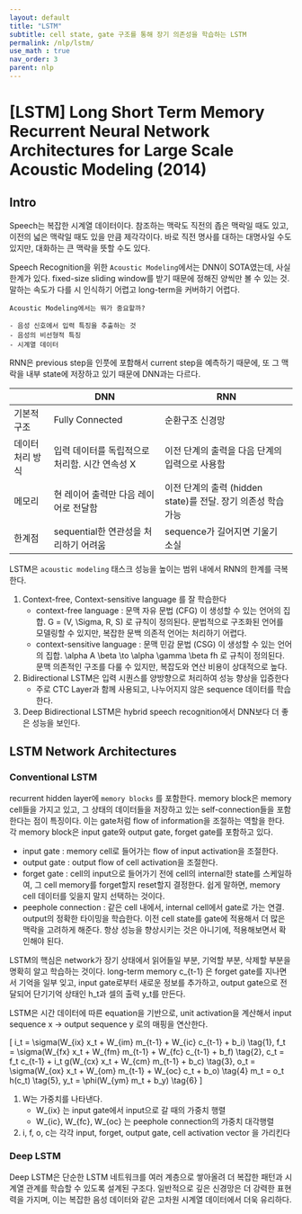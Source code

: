 ```yaml
---
layout: default
title: "LSTM"
subtitle: cell state, gate 구조를 통해 장기 의존성을 학습하는 LSTM
permalink: /nlp/lstm/
use_math : true
nav_order: 3
parent: nlp
---
```


# [LSTM] Long Short Term Memory Recurrent Neural Network Architectures for Large Scale Acoustic Modeling (2014) 

## Intro

Speech는 복잡한 시계열 데이터이다. 참조하는 맥락도 직전의 좁은 맥락일 때도 있고, 이전의 넓은 맥락일 때도 있을 만큼 제각각이다. 바로 직전 명사를 대하는 대명사일 수도 있지만, 대화하는 큰 맥락을 뜻할 수도 있다. 

Speech Recognition을 위한 `Acoustic Modeling`에서는 DNN이 SOTA였는데, 사실 한계가 있다. fixed-size sliding window를 받기 때문에 정해진 양씩만 볼 수 있는 것. 말하는 속도가 다를 시 인식하기 어렵고 long-term을 커버하기 어렵다. 

```
Acoustic Modeling에서는 뭐가 중요할까? 

- 음성 신호에서 입력 특징을 추출하는 것 
- 음성의 비선형적 특징
- 시계열 데이터 
```

RNN은 previous step을 인풋에 포함해서 current step을 예측하기 때문에, 또 그 맥락을 내부 state에 저장하고 있기 때문에 DNN과는 다르다. 

|  | DNN | RNN |
| --- | --- | --- |
| 기본적 구조 | Fully Connected  | 순환구조 신경망 |
| 데이터 처리 방식 | 입력 데이터를 독립적으로 처리함. 시간 연속성 X  | 이전 단계의 출력을 다음 단계의 입력으로 사용함 |
| 메모리 | 현 레이어 출력만 다음 레이어로 전달함  | 이전 단계의 출력 (hidden state)를 전달. 장기 의존성 학습 가능  |
| 한계점 | sequential한 연관성을 처리하기 어려움 | sequence가 길어지면 기울기 소실 |

LSTM은 `acoustic modeling` 태스크 성능을 높이는 범위 내에서 RNN의 한계를 극복한다. 

1. Context-free, Context-sensitive language 를 잘 학습한다 
    - context-free language : 문맥 자유 문법 (CFG) 이 생성할 수 있는 언어의 집합. G = (V, \Sigma, R, S) 로 규칙이 정의된다. 문법적으로 구조화된 언어를 모델링할 수 있지만, 복잡한 문백 의존적 언어는 처리하기 어렵다.
    - context-sensitive language : 문맥 민감 문법 (CSG) 이 생성할 수 있는 언어의 집합. \alpha A \beta \to \alpha \gamma \beta fh 로 규칙이 정의된다. 문맥 의존적인 구조를 다룰 수 있지만, 복잡도와 연산 비용이 상대적으로 높다.
2. Bidirectional LSTM은 입력 시퀀스를 양방향으로 처리하여 성능 향상을 입증한다 
    - 주로 CTC Layer과 함께 사용되고, 나누어지지 않은 sequence 데이터를 학습한다.
3. Deep Bidirectional LSTM은 hybrid speech recognition에서 DNN보다 더 좋은 성능을 보인다. 

## LSTM Network Architectures

### Conventional LSTM

recurrent hidden layer에 `memory blocks` 를 포함한다. memory block은 memory cell들을 가지고 있고, 그 상태의 데이터들을 저장하고 있는 self-connection들을 포함한다는 점이 특징이다. 이는 gate처럼 flow of information을 조절하는 역할을 한다. 각 memory block은 input gate와 output gate, forget gate를 포함하고 있다. 

- input gate : memory cell로 들어가는 flow of input activation을 조절한다.
- output gate : output flow of cell activation을 조절한다.
- forget gate : cell의 input으로 들어가기 전에 cell의 internal한 state를 스케일하여, 그 cell memory를 forget할지 reset할지 결정한다. 쉽게 말하면, memory cell 데이터를 잊을지 말지 선택하는 것이다.
- peephole connection : 같은 cell 내에서, internal cell에서 gate로 가는 연결. output의 정확한 타이밍을 학습한다. 이전 cell state를 gate에 적용해서 더 많은 맥락을 고려하게 해준다. 항상 성능을 향상시키는 것은 아니기에, 적용해보면서 확인해야 된다.

LSTM의 핵심은 network가 장기 상태에서 읽어들일 부분, 기억할 부분, 삭제할 부분을 명확히 알고 학습하는 것이다. long-term memory c_{t-1} 은 forget gate를 지나면서 기억을 일부 잊고, input gate로부터 새로운 정보를 추가하고, output gate으로 전달되어 단기기억 상태인 h_t과 셀의 출력 y_t를 만든다. 

LSTM은 시간 데이터에 따른 equation을 기반으로, unit activation을 계산해서 input sequence x → output sequence y 로의 매핑을 연산한다. 

\[
i_t = \sigma(W_{ix} x_t + W_{im} m_{t-1} + W_{ic} c_{t-1} + b_i) \tag{1}, 
f_t = \sigma(W_{fx} x_t + W_{fm} m_{t-1} + W_{fc} c_{t-1} + b_f) \tag{2}, 
c_t = f_t c_{t-1} + i_t g(W_{cx} x_t + W_{cm} m_{t-1} + b_c) \tag{3}, 
o_t = \sigma(W_{ox} x_t + W_{om} m_{t-1} + W_{oc} c_t + b_o) \tag{4}
m_t = o_t h(c_t) \tag{5}, 
y_t = \phi(W_{ym} m_t + b_y) \tag{6}
\]

1. W는 가중치를 나타낸다. 
    - W_{ix} 는 input gate에서 input으로 갈 때의 가중치 행렬
    - W_{ic}, W_{fc}, W_{oc} 는 peephole connection의 가중치 대각행렬
2. i, f, o, c는 각각 input, forget, output gate, cell activation vector 을 가리킨다 

### Deep LSTM

Deep LSTM은 단순한 LSTM 네트워크를 여러 계층으로 쌓아올려 더 복잡한 패턴과 시계열 관계를 학습할 수 있도록 설계된 구조다. 일반적으로 깊은 신경망은 더 강력한 표현력을 가지며, 이는 복잡한 음성 데이터와 같은 고차원 시계열 데이터에서 더욱 유리하다.
